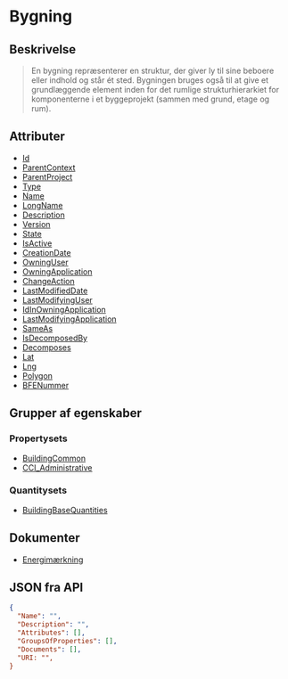 # Bygning

## Beskrivelse

> En bygning repræsenterer en struktur, der giver ly til sine beboere eller indhold og står ét sted. Bygningen bruges også til at give et grundlæggende element inden for det rumlige strukturhierarkiet for komponenterne i et byggeprojekt (sammen med grund, etage og rum).

## Attributer

- [Id](https://fmdatahub.github.io/Datadictionary/Attributes/Id.html)
- [ParentContext](https://fmdatahub.github.io/Datadictionary/Attributes/ParentContext.html)
- [ParentProject](https://fmdatahub.github.io/Datadictionary/Attributes/ParentProject.html)
- [Type](https://fmdatahub.github.io/Datadictionary/Attributes/Type.html)
- [Name](https://fmdatahub.github.io/Datadictionary/Attributes/Name.html)
- [LongName](https://fmdatahub.github.io/Datadictionary/Attributes/LongName.html)
- [Description](https://fmdatahub.github.io/Datadictionary/Attributes/Description.html)
- [Version](https://fmdatahub.github.io/Datadictionary/Attributes/Version.html)
- [State](https://fmdatahub.github.io/Datadictionary/Attributes/State.html)
- [IsActive](https://fmdatahub.github.io/Datadictionary/Attributes/IsActive.html)
- [CreationDate](https://fmdatahub.github.io/Datadictionary/Attributes/CreationDate.html)
- [OwningUser](https://fmdatahub.github.io/Datadictionary/Attributes/OwningUser.html)
- [OwningApplication](https://fmdatahub.github.io/Datadictionary/Attributes/OwningApplication.html)
- [ChangeAction](https://fmdatahub.github.io/Datadictionary/Attributes/ChangeAction.html)
- [LastModifiedDate](https://fmdatahub.github.io/Datadictionary/Attributes/LastModifiedDate.html)
- [LastModifyingUser](https://fmdatahub.github.io/Datadictionary/Attributes/LastModifyingUser.html)
- [IdInOwningApplication](https://fmdatahub.github.io/Datadictionary/Attributes/IdInOwningApplication.html)
- [LastModifyingApplication](https://fmdatahub.github.io/Datadictionary/Attributes/LastModifyingApplication.html)
- [SameAs](https://fmdatahub.github.io/Datadictionary/Attributes/SameAs.html)
- [IsDecomposedBy](https://fmdatahub.github.io/Datadictionary/Attributes/IsDecomposedBy.html)
- [Decomposes](https://fmdatahub.github.io/Datadictionary/Attributes/Decomposes.html)
- [Lat](https://fmdatahub.github.io/Datadictionary/Attributes/Lat.html)
- [Lng](https://fmdatahub.github.io/Datadictionary/Attributes/Lng.html)
- [Polygon](https://fmdatahub.github.io/Datadictionary/Attributes/Polygon.html)
- [BFENummer](https://fmdatahub.github.io/Datadictionary/Attributes/BFENummer.html)

## Grupper af egenskaber

### Propertysets

- [BuildingCommon](../../../PropertySets/BuildingCommon.md)
- [CCI_Administrative](../../GroupsOfProperties/CCI_Administrative.md)

### Quantitysets

- [BuildingBaseQuantities](../../../QuantitySets/BuildingBaseQuantities.md)

## Dokumenter

- [Energimærkning](../../Documents/Energimaerkning.md)

## JSON fra API

```json
{
  "Name": "",
  "Description": "",
  "Attributes": [],
  "GroupsOfProperties": [],
  "Documents": [],
  "URI: "",
}
```

